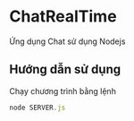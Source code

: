 # ChatRealTime
Ứng dụng Chat sử dụng Nodejs

## Hướng dẫn sử dụng 
Chạy chương trình bằng lệnh
```js
node SERVER.js

